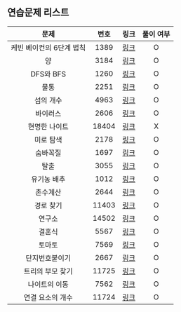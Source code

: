 ## 연습문제 리스트
|문제|번호|링크|풀이 여부|
|:---:|:---:|:---:|:---:|
|케빈 베이컨의 6단계 법칙|1389|[링크](http://boj.kr/1389)|O|
|양|3184|[링크](http://boj.kr/3184)|O|
|DFS와 BFS|1260|[링크](http://boj.kr/1260)|O|
|물통|2251|[링크](http://boj.kr/2251)|O|
|섬의 개수|4963|[링크](http://boj.kr/4963)|O|
|바이러스|2606|[링크](http://boj.kr/2606)|O|
|현명한 나이트|18404|[링크](http://boj.kr/18404)|X|
|미로 탐색|2178|[링크](http://boj.kr/2178)|O|
|숨바꼭질|1697|[링크](http://boj.kr/1697)|O|
|탈출|3055|[링크](http://boj.kr/3055)|O|
|유기농 배추|1012|[링크](http://boj.kr/1012)|O|
|촌수계산|2644|[링크](http://boj.kr/2644)|O|
|경로 찾기|11403|[링크](http://boj.kr/11403)|O|
|연구소|14502|[링크](http://boj.kr/14502)|O|
|결혼식|5567|[링크](http://boj.kr/5567)|O|
|토마토|7569|[링크](http://boj.kr/7569)|O|
|단지번호붙이기|2667|[링크](http://boj.kr/2667)|O|
|트리의 부모 찾기|11725|[링크](http://boj.kr/11725)|O|
|나이트의 이동|7562|[링크](http://boj.kr/7562)|O|
|연결 요소의 개수|11724|[링크](http://boj.kr/11724)|O|
